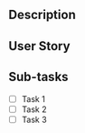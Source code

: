 <!--- Provide a general summary of your changes in the Title above -->
<!--- MANDATORY -->
<!--- Always fill out a description, even if you are reporting a simple issue. If it is something truly trivial or simple, it is okay to keep it short and sweet. -->
## Description
<!--- A clear and concise description of what the issue is about. Include things like expected/desired behavior, actual behavior, motivation or rational for a new feature, what files it concerns, etc. -->

## User Story
<!--- If creating an Epic or issue where a user story makes sense, write the "As a <type of user>, I want <a goal> so that <benefit>." sentence here. Not mandatory, only do this if it makes sense. -->

## Sub-tasks
<!--- If an issue has sub-tasks, list them out as markdown checkboxes. -->
- [ ] Task 1
- [ ] Task 2
- [ ] Task 3